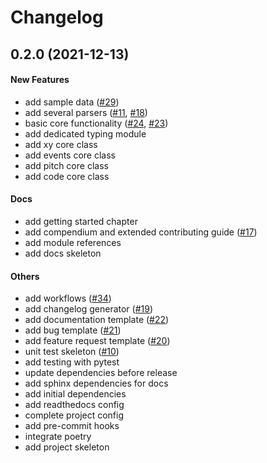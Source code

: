 # Changelog

## 0.2.0 (2021-12-13)

#### New Features

* add sample data ([#29](https://github.com/floodlight-sports/floodlight/issues/29))
* add several parsers ([#11](https://github.com/floodlight-sports/floodlight/issues/11), [#18](https://github.com/floodlight-sports/floodlight/issues/18))
* basic core functionality ([#24](https://github.com/floodlight-sports/floodlight/issues/24), [#23](https://github.com/floodlight-sports/floodlight/issues/23))
* add dedicated typing module
* add xy core class
* add events core class
* add pitch core class
* add code core class

#### Docs

* add getting started chapter
* add compendium and extended contributing guide ([#17](https://github.com/floodlight-sports/floodlight/issues/17))
* add module references
* add docs skeleton

#### Others

* add workflows ([#34](https://github.com/floodlight-sports/floodlight/issues/34))
* add changelog generator ([#19](https://github.com/floodlight-sports/floodlight/issues/19))
* add documentation template ([#22](https://github.com/floodlight-sports/floodlight/issues/22))
* add bug template ([#21](https://github.com/floodlight-sports/floodlight/issues/21))
* add feature request template ([#20](https://github.com/floodlight-sports/floodlight/issues/20))
* unit test skeleton ([#10](https://github.com/floodlight-sports/floodlight/issues/10))
* add testing with pytest
* update dependencies before release
* add sphinx dependencies for docs
* add initial dependencies
* add readthedocs config
* complete project config
* add pre-commit hooks
* integrate poetry
* add project skeleton
